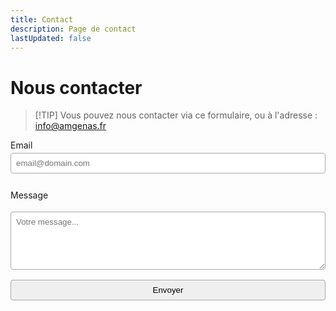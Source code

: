 ```yaml
---
title: Contact
description: Page de contact
lastUpdated: false
---
```


<style>
form input,
form textarea {
  font-family: Arial, sans-serif;
  width: 100%;
  padding: 8px;
  margin-top: 4px;
  margin-bottom: 12px;
  box-sizing: border-box;
  border: 1px solid darkgray;
  border-radius: 4px;
}
</style>

# Nous contacter

> [!TIP] Vous pouvez nous contacter via ce formulaire, ou à l'adresse : <a href="mailto:info@amgenas.fr">info@amgenas.fr</a>

<form action="https://api.web3forms.com/submit" method="POST">

  <!-- REQUIRED: Your Access key here. Don't worry this can be public -->
  <input type="hidden" name="access_key" value="a9da8fa1-6b06-446f-b204-c44ea06b21b9">

  <!-- Optional: Subject an be prefilled using type="hidden"
       or type="text" for normal user submitted input -->
  <input type="hidden" name="subject" value="Contact depuis le site">

  <!-- Optional: From Name you want to see in the email
       Default is "Notifications". you can overwrite here -->
  <input type="hidden" name="from_name" value="artsmartiauxgenas.fr">

  <!-- Optional: To send the form submission as CC email
       This feature available to PRO Plan users only 
  <input type="hidden" name="ccemail" value="partner@example.com"> -->

  <!-- Optional: Default replyto will be "email" field (if available)
       you may overwrite replyto with different email here
  <input type="hidden" name="replyto" value="contact@amgenas.fr"> -->

  <!-- Optional: Custom Redirection or Thank you Page
       Make sure you add full URL including https:// -->
  <input type="hidden" name="redirect" value="https://artsmartiauxgenas.fr/success">

  <!-- Optional: But Recommended: To Prevent SPAM Submission.
       Make sure its hidden by default -->
  <input type="checkbox" name="botcheck" class="hidden" style="display: none;">
  
  <!-- hCaptcha: Recommended for Advanced Spam Protection.
  <div class="h-captcha" data-captcha="true"></div> -->

  <!-- Google reCaptcha & Cloudflare Turnstile:
       This feature is available for paid users only
  <input type="hidden" name="recaptcha_response" id="recaptchaResponse">
  <div class="cf-turnstile" data-sitekey="<YOUR_SITE_KEY>"></div> -->
  
  <!-- Webhooks: Send your form data to Notion, Google Sheets or Zapier.
       This feature is available for paid users only
  <input type="hidden" name="webhook" value="WEBHOOK_URL_HERE" /> -->

  <!-- Attachments: Make sure the <form> has enctype="multipart/form-data"
       This feature is available for paid users only
  <input type="file" name="attachment" /> -->
  
  <!-- Advanced File Upload: This feature is available for paid users only
  <input type="hidden" data-fileupload="true" /> -->

  <!-- Custom Form Data: Form data you wish to receive in email. -->
  <label for="email">Email</label>
  <input type="email" id="email" name="email" placeholder="email@domain.com" required>

  <label for="message">Message</label>
  <textarea name="message" id="message" rows="5" placeholder="Votre message..." required></textarea>

  <input type="submit" value="Envoyer">

</form>
